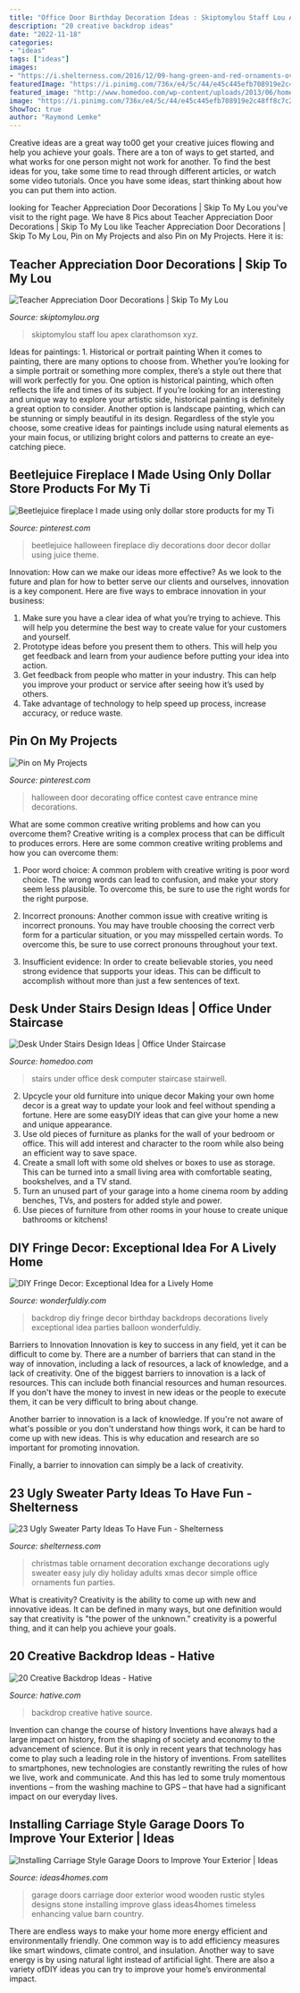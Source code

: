 ```yaml
---
title: "Office Door Birthday Decoration Ideas : Skiptomylou Staff Lou Apex Clarathomson Xyz"
description: "20 creative backdrop ideas"
date: "2022-11-18"
categories:
- "ideas"
tags: ["ideas"]
images:
- "https://i.shelterness.com/2016/12/09-hang-green-and-red-ornaments-over-the-table.jpg"
featuredImage: "https://i.pinimg.com/736x/e4/5c/44/e45c445efb708919e2c48ff8c7c20c74--halloween-door-door-decorating.jpg"
featured_image: "http://www.homedoo.com/wp-content/uploads/2013/06/home-office-under-stairs-10.jpg"
image: "https://i.pinimg.com/736x/e4/5c/44/e45c445efb708919e2c48ff8c7c20c74--halloween-door-door-decorating.jpg"
ShowToc: true
author: "Raymond Lemke"
---
```



Creative ideas are a great way to00 get your creative juices flowing and help you achieve your goals. There are a ton of ways to get started, and what works for one person might not work for another. To find the best ideas for you, take some time to read through different articles, or watch some video tutorials. Once you have some ideas, start thinking about how you can put them into action.

	

		
looking for Teacher Appreciation Door Decorations | Skip To My Lou you've visit to the right page. We have 8 Pics about Teacher Appreciation Door Decorations | Skip To My Lou like Teacher Appreciation Door Decorations | Skip To My Lou, Pin on My Projects and also Pin on My Projects. Here it is:
		
    
## Teacher Appreciation Door Decorations | Skip To My Lou

<img loading=lazy src="https://www.skiptomylou.org/wp-content/uploads/2009/04/teacherappreciationdoor6-1.jpg" onerror="this.onerror=null;this.src='https://tse2.mm.bing.net/th?id=OIP.mWQPh92M7gF80-2OKlVBUwAAAA&amp;pid=15.1';" alt="Teacher Appreciation Door Decorations | Skip To My Lou">

_Source: skiptomylou.org_

>skiptomylou staff lou apex clarathomson xyz. 

	

Ideas for paintings: 1. Historical or portrait painting
When it comes to painting, there are many options to choose from. Whether you’re looking for a simple portrait or something more complex, there’s a style out there that will work perfectly for you. One option is historical painting, which often reflects the life and times of its subject. If you’re looking for an interesting and unique way to explore your artistic side, historical painting is definitely a great option to consider. Another option is landscape painting, which can be stunning or simply beautiful in its design. Regardless of the style you choose, some creative ideas for paintings include using natural elements as your main focus, or utilizing bright colors and patterns to create an eye-catching piece.

    
## Beetlejuice Fireplace I Made Using Only Dollar Store Products For My Ti

<img loading=lazy src="https://i.pinimg.com/736x/29/cd/28/29cd289d8c342ba5e91fe91b393863b6.jpg" onerror="this.onerror=null;this.src='https://tse4.mm.bing.net/th?id=OIP.QG48EZMZBc2OuFB2blh2pwHaNK&amp;pid=15.1';" alt="Beetlejuice fireplace I made using only dollar store products for my Ti">

_Source: pinterest.com_

>beetlejuice halloween fireplace diy decorations door decor dollar using juice theme. 

	

Innovation: How can we make our ideas more effective?
As we look to the future and plan for how to better serve our clients and ourselves, innovation is a key component. Here are five ways to embrace innovation in your business: 
1. Make sure you have a clear idea of what you’re trying to achieve. This will help you determine the best way to create value for your customers and yourself. 
2. Prototype ideas before you present them to others. This will help you get feedback and learn from your audience before putting your idea into action. 
3. Get feedback from people who matter in your industry. This can help you improve your product or service after seeing how it’s used by others. 
4. Take advantage of technology to help speed up process, increase accuracy, or reduce waste.

    
## Pin On My Projects

<img loading=lazy src="https://i.pinimg.com/736x/e4/5c/44/e45c445efb708919e2c48ff8c7c20c74--halloween-door-door-decorating.jpg" onerror="this.onerror=null;this.src='https://tse4.mm.bing.net/th?id=OIP.nnuyrIkzym-tQbEzBNduCwHaJ3&amp;pid=15.1';" alt="Pin on My Projects">

_Source: pinterest.com_

>halloween door decorating office contest cave entrance mine decorations. 

	

What are some common creative writing problems and how can you overcome them?
Creative writing is a complex process that can be difficult to produces errors. Here are some common creative writing problems and how you can overcome them:
1. Poor word choice: A common problem with creative writing is poor word choice. The wrong words can lead to confusion, and make your story seem less plausible. To overcome this, be sure to use the right words for the right purpose.

2. Incorrect pronouns: Another common issue with creative writing is incorrect pronouns. You may have trouble choosing the correct verb form for a particular situation, or you may misspelled certain words. To overcome this, be sure to use correct pronouns throughout your text.

3. Insufficient evidence: In order to create believable stories, you need strong evidence that supports your ideas. This can be difficult to accomplish without more than just a few sentences of text.

    
## Desk Under Stairs Design Ideas | Office Under Staircase

<img loading=lazy src="http://www.homedoo.com/wp-content/uploads/2013/06/home-office-under-stairs-10.jpg" onerror="this.onerror=null;this.src='https://tse4.mm.bing.net/th?id=OIP.rVawF6wELvaAeafxJOfIZQAAAA&amp;pid=15.1';" alt="Desk Under Stairs Design Ideas | Office Under Staircase">

_Source: homedoo.com_

>stairs under office desk computer staircase stairwell. 

	

2. Upcycle your old furniture into unique decor
Making your own home decor is a great way to update your look and feel without spending a fortune. Here are some easyDIY ideas that can give your home a new and unique appearance. 
1. Use old pieces of furniture as planks for the wall of your bedroom or office. This will add interest and character to the room while also being an efficient way to save space.
2. Create a small loft with some old shelves or boxes to use as storage. This can be turned into a small living area with comfortable seating, bookshelves, and a TV stand.
3. Turn an unused part of your garage into a home cinema room by adding benches, TVs, and posters for added style and power.
4. Use pieces of furniture from other rooms in your house to create unique bathrooms or kitchens!

    
## DIY Fringe Decor: Exceptional Idea For A Lively Home

<img loading=lazy src="http://cdn.wonderfuldiy.com/wp-content/uploads/2018/02/Fringe-party-backdrop--768x1024.jpeg" onerror="this.onerror=null;this.src='https://tse4.mm.bing.net/th?id=OIP.ItJRmApFyJq_cToqDKXDcgHaJ4&amp;pid=15.1';" alt="DIY Fringe Decor: Exceptional Idea for a Lively Home">

_Source: wonderfuldiy.com_

>backdrop diy fringe decor birthday backdrops decorations lively exceptional idea parties balloon wonderfuldiy. 

	

Barriers to Innovation
Innovation is key to success in any field, yet it can be difficult to come by. There are a number of barriers that can stand in the way of innovation, including a lack of resources, a lack of knowledge, and a lack of creativity.
One of the biggest barriers to innovation is a lack of resources. This can include both financial resources and human resources. If you don't have the money to invest in new ideas or the people to execute them, it can be very difficult to bring about change.

Another barrier to innovation is a lack of knowledge. If you're not aware of what's possible or you don't understand how things work, it can be hard to come up with new ideas. This is why education and research are so important for promoting innovation.

Finally, a barrier to innovation can simply be a lack of creativity.

    
## 23 Ugly Sweater Party Ideas To Have Fun - Shelterness

<img loading=lazy src="https://i.shelterness.com/2016/12/09-hang-green-and-red-ornaments-over-the-table.jpg" onerror="this.onerror=null;this.src='https://tse2.mm.bing.net/th?id=OIP.hogpJN-oRAazUBWnHNmhsQHaLI&amp;pid=15.1';" alt="23 Ugly Sweater Party Ideas To Have Fun - Shelterness">

_Source: shelterness.com_

>christmas table ornament decoration exchange decorations ugly sweater easy july diy holiday adults xmas decor simple office ornaments fun parties. 

	

What is creativity?
Creativity is the ability to come up with new and innovative ideas. It can be defined in many ways, but one definition would say that creativity is "the power of the unknown." creativity is a powerful thing, and it can help you achieve your goals.

    
## 20 Creative Backdrop Ideas - Hative

<img loading=lazy src="https://hative.com/wp-content/uploads/2014/12/backdrop-ideas/15-creative-backdrop-ideas.jpg" onerror="this.onerror=null;this.src='https://tse4.mm.bing.net/th?id=OIP.jwmRt-z7T6XjPxgeV9cKIgHaLH&amp;pid=15.1';" alt="20 Creative Backdrop Ideas - Hative">

_Source: hative.com_

>backdrop creative hative source. 

	

Invention can change the course of history
Inventions have always had a large impact on history, from the shaping of society and economy to the advancement of science. But it is only in recent years that technology has come to play such a leading role in the history of inventions. From satellites to smartphones, new technologies are constantly rewriting the rules of how we live, work and communicate. And this has led to some truly momentous inventions – from the washing machine to GPS – that have had a significant impact on our everyday lives.

    
## Installing Carriage Style Garage Doors To Improve Your Exterior | Ideas

<img loading=lazy src="http://www.ideas4homes.com/wp-content/uploads/2016/01/Fabulous-Wood-Carriage-Style-Garage-Doors-with-Stone-Wall-and-Downlight-on-White-Ceiling.jpg" onerror="this.onerror=null;this.src='https://tse1.mm.bing.net/th?id=OIP.0RutrYdO1PstlStJ564mjQHaEr&amp;pid=15.1';" alt="Installing Carriage Style Garage Doors to Improve Your Exterior | Ideas">

_Source: ideas4homes.com_

>garage doors carriage door exterior wood wooden rustic styles designs stone installing improve glass ideas4homes timeless enhancing value barn country. 

	

There are endless ways to make your home more energy efficient and environmentally friendly. One common way is to add efficiency measures like smart windows, climate control, and insulation. Another way to save energy is by using natural light instead of artificial light. There are also a variety ofDIY ideas you can try to improve your home’s environmental impact.

